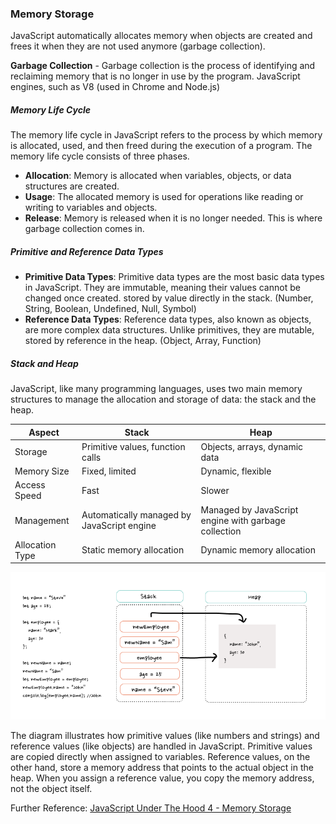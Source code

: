 ### Memory Storage
JavaScript automatically allocates memory when objects are created and frees it when they are not used anymore (garbage collection).

**Garbage Collection** - Garbage collection is the process of identifying and reclaiming memory that is no longer in use by the program. JavaScript engines, such as V8 (used in Chrome and Node.js)

##### Memory Life Cycle
The memory life cycle in JavaScript refers to the process by which memory is allocated, used, and then freed during the execution of a program. The memory life cycle consists of three phases.

- **Allocation**: Memory is allocated when variables, objects, or data structures are created.
- **Usage**: The allocated memory is used for operations like reading or writing to variables and objects.
- **Release**: Memory is released when it is no longer needed. This is where garbage collection comes in.

##### Primitive and Reference Data Types
- **Primitive Data Types**: Primitive data types are the most basic data types in JavaScript. They are immutable, meaning their values cannot be changed once created. stored by value directly in the stack. (Number, String, Boolean, Undefined, Null, Symbol)
- **Reference Data Types**: Reference data types, also known as objects, are more complex data structures. Unlike primitives, they are mutable, stored by reference in the heap. (Object, Array, Function)

##### Stack and Heap
JavaScript, like many programming languages, uses two main memory structures to manage the allocation and storage of data: the stack and the heap.

| Aspect          | Stack                                       | Heap                                                |
| --------------- | ------------------------------------------- | --------------------------------------------------- |
| Storage         | Primitive values, function calls            | Objects, arrays, dynamic data                       |
| Memory Size     | Fixed, limited                              | Dynamic, flexible                                   |
| Access Speed    | Fast                                        | Slower                                              |
| Management	    | Automatically managed by JavaScript engine  | Managed by JavaScript engine with garbage collection|
| Allocation Type	| Static memory allocation                    | Dynamic memory allocation                           |

![Stack and Heap](https://raw.githubusercontent.com/akapez/javascript-concepts/refs/heads/main/05-memory-storage/memory-storage-fixed.png)

The diagram illustrates how primitive values (like numbers and strings) and reference values (like objects) are handled in JavaScript. Primitive values are copied directly when assigned to variables. Reference values, on the other hand, store a memory address that points to the actual object in the heap. When you assign a reference value, you copy the memory address, not the object itself.

Further Reference: [JavaScript Under The Hood 4 - Memory Storage](https://youtu.be/Hci9Bb4_fkA?list=PL3ZPTlHmN263q0ZcI9qyqYfUKvaLqbGTt)
